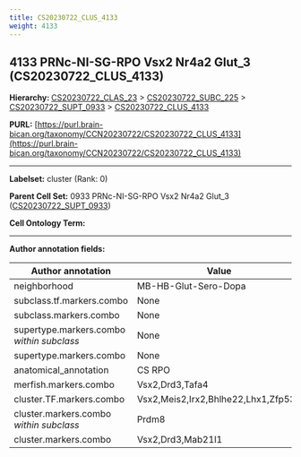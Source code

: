 ```yaml
---
title: CS20230722_CLUS_4133
weight: 4133
---
```

## 4133 PRNc-NI-SG-RPO Vsx2 Nr4a2 Glut_3 (CS20230722_CLUS_4133)
<b>Hierarchy: </b>
[CS20230722_CLAS_23](../CS20230722_CLAS_23) >
[CS20230722_SUBC_225](../CS20230722_SUBC_225) >
[CS20230722_SUPT_0933](../CS20230722_SUPT_0933) >
[CS20230722_CLUS_4133](../CS20230722_CLUS_4133)

**PURL:** [https://purl.brain-bican.org/taxonomy/CCN20230722/CS20230722_CLUS_4133](https://purl.brain-bican.org/taxonomy/CCN20230722/CS20230722_CLUS_4133)

---


**Labelset:** cluster (Rank: 0)

**Parent Cell Set:** 0933 PRNc-NI-SG-RPO Vsx2 Nr4a2 Glut_3 ([CS20230722_SUPT_0933](../CS20230722_SUPT_0933))



**Cell Ontology Term:** 

[MARKER GENES.]: #


---

[TRANSFERRED ANNOTATIONS.]: #


[AUTHOR ANNOTATION FIELDS.]: #


**Author annotation fields:**

| Author annotation | Value |
|-------------------|-------|
|neighborhood|MB-HB-Glut-Sero-Dopa|
|subclass.tf.markers.combo|None|
|subclass.markers.combo|None|
|supertype.markers.combo _within subclass_|None|
|supertype.markers.combo|None|
|anatomical_annotation|CS RPO|
|merfish.markers.combo|Vsx2,Drd3,Tafa4|
|cluster.TF.markers.combo|Vsx2,Meis2,Irx2,Bhlhe22,Lhx1,Zfp536|
|cluster.markers.combo _within subclass_|Prdm8|
|cluster.markers.combo|Vsx2,Drd3,Mab21l1|
